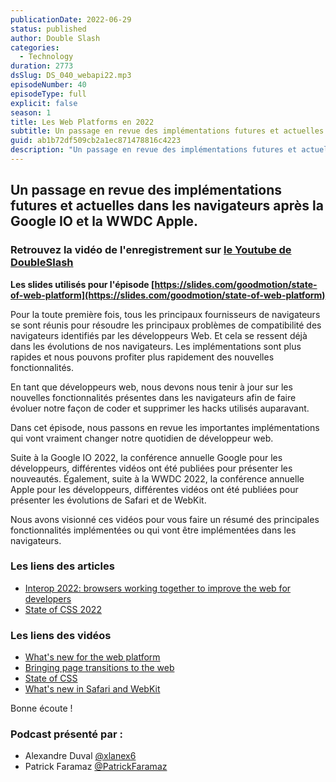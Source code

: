 ```yaml
---
publicationDate: 2022-06-29
status: published
author: Double Slash
categories:
  - Technology
duration: 2773
dsSlug: DS_040_webapi22.mp3
episodeNumber: 40
episodeType: full
explicit: false
season: 1
title: Les Web Platforms en 2022
subtitle: Un passage en revue des implémentations futures et actuelles dans les navigateurs après la Google IO et la WWDC Apple.
guid: ab1b72df509cb2a1ec871478816c4223
description: "Un passage en revue des implémentations futures et actuelles dans les navigateurs après la Google IO et la WWDC Apple. Retrouvez la vidéo de l'enregistrement sur le Youtube de DoubleSlash Les slides utilisés pour l'épisode https://slides.com/goodmotion/state-of-web-platform Pour la toute première fois, tous les principaux fournisseurs de navigateurs se sont réunis pour résoudre les principaux problèmes de compatibilité des navigateurs identifiés par les développeurs Web. Et cela se ressent déjà dans les évolutions de nos navigateurs. Les implémentations sont plus rapides et nous pouvons profiter plus rapidement des nouvelles fonctionnalités. En tant que développeurs web, nous devons nous tenir à jour sur les nouvelles fonctionnalités présentes dans les navigateurs afin de faire évoluer notre façon de coder et supprimer les hacks utilisés auparavant. Dans cet épisode, nous passons en revue les importantes implémentations qui vont vraiment changer notre quotidien de développeur web. Suite à la Google IO 2022, la conférence annuelle Google pour les développeurs, différentes vidéos ont été publiées pour présenter les nouveautés. Également, suite à la WWDC 2022, la conférence annuelle Apple pour les développeurs, différentes vidéos ont été publiées pour présenter les évolutions de Safari et de WebKit. Nous avons visionné ces vidéos pour vous faire un résumé des principales fonctionnalités implémentées ou qui vont être implémentées dans les navigateurs. Les liens des articles Interop 2022: browsers working together to improve the web for developers State of CSS 2022 Les liens des vidéos What's new for the web platform Bringing page transitions to the web State of CSS What's new in Safari and WebKit Bonne écoute ! Podcast présenté par : Alexandre Duval @xlanex6 Patrick Faramaz @PatrickFaramaz"
---
```


## Un passage en revue des implémentations futures et actuelles dans les navigateurs après la Google IO et la WWDC Apple.

### Retrouvez la vidéo de l'enregistrement sur [le Youtube de DoubleSlash](https://youtu.be/41oHH_opXKg)

**Les slides utilisés pour l'épisode [https://slides.com/goodmotion/state-of-web-platform](https://slides.com/goodmotion/state-of-web-platform)**

Pour la toute première fois, tous les principaux fournisseurs de navigateurs se sont réunis pour résoudre les principaux problèmes de compatibilité des navigateurs identifiés par les développeurs Web.
Et cela se ressent déjà dans les évolutions de nos navigateurs. Les implémentations sont plus rapides et nous pouvons profiter plus rapidement des nouvelles fonctionnalités.

En tant que développeurs web, nous devons nous tenir à jour sur les nouvelles fonctionnalités présentes dans les navigateurs afin de faire évoluer notre façon de coder et supprimer les hacks utilisés auparavant.

Dans cet épisode, nous passons en revue les importantes implémentations qui vont vraiment changer notre quotidien de développeur web.

Suite à la Google IO 2022, la conférence annuelle Google pour les développeurs, différentes vidéos ont été publiées pour présenter les nouveautés.
Également, suite à la WWDC 2022, la conférence annuelle Apple pour les développeurs, différentes vidéos ont été publiées pour présenter les évolutions de Safari et de WebKit.

Nous avons visionné ces vidéos pour vous faire un résumé des principales fonctionnalités implémentées ou qui vont être implémentées dans les navigateurs.

### Les liens des articles

- [Interop 2022: browsers working together to improve the web for developers](https://web.dev/interop-2022/)
- [State of CSS 2022](https://web.dev/state-of-css-2022/)

### Les liens des vidéos

- [What's new for the web platform](https://youtu.be/5b4YcLB4DVI)
- [Bringing page transitions to the web](https://youtu.be/JCJUPJ_zDQ4)
- [State of CSS](https://youtu.be/Xy9ZXRRgpLk)
- [What's new in Safari and WebKit](https://developer.apple.com/videos/play/wwdc2022/10048/)

Bonne écoute !

### Podcast présenté par :

- Alexandre Duval [@xlanex6](https://twitter.com/xlanex6)
- Patrick Faramaz [@PatrickFaramaz](https://twitter.com/PatrickFaramaz)
